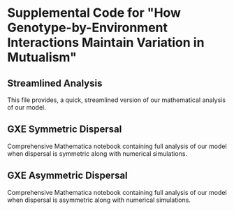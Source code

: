 # Supplemental Code for "How Genotype-by-Environment Interactions Maintain Variation in Mutualism" 

## Streamlined Analysis
This file provides, a quick, streamlined version of our mathematical analysis of our model. 

## GXE Symmetric Dispersal
Comprehensive Mathematica notebook containing full analysis of our model when dispersal is symmetric along with numerical simulations. 


## GXE Asymmetric Dispersal
Comprehensive Mathematica notebook containing full analysis of our model when dispersal is asymmetric along with numerical simulations. 
